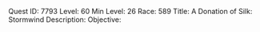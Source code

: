 Quest ID: 7793
Level: 60
Min Level: 26
Race: 589
Title: A Donation of Silk: Stormwind
Description: 
Objective: 
